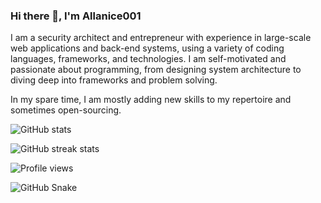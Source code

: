 ### Hi there 👋, I'm Allanice001

I am a security architect and entrepreneur with experience in large-scale web applications and back-end systems, using a variety of coding languages, frameworks, and technologies. 
I am self-motivated and passionate about programming, from designing system architecture to diving deep into frameworks and problem solving.

In my spare time, I am mostly adding new skills to my repertoire and sometimes open-sourcing.

![GitHub stats](https://github-readme-stats.vercel.app/api?username=allanice001&show_icons=true&count_private=true&hide=contribs)

![GitHub streak stats](https://github-readme-streak-stats.herokuapp.com/?user=allanice001)

![Profile views](https://gpvc.arturio.dev/allanice001)

![GitHub Snake](https://raw.githubusercontent.com/allanice001/allanice001/refs/heads/output/github-snake-dark.svg)
